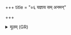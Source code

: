 +++
title = "०६ यज्ञाय सम् अनमन्"

+++
<details><summary>मूलम् (GR)</summary>

यज्ञाय सम् अनमन् तस्मै दक्षिणाभिः सम् अनमन् ।  
यथा यज्ञाय दक्षिणाभिः समनमन्  
(…) ॥ +++(see 1cdef)+++
</details>